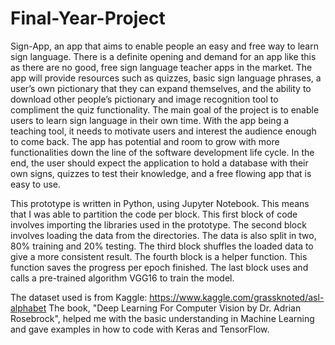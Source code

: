 # Final-Year-Project

  Sign-App, an app that aims to enable people an easy and free way to learn sign language. There is a definite opening and demand for an app like this as there are no good, free sign language teacher apps in the market. The app will provide resources such as quizzes, basic sign language phrases, a user’s own pictionary that they can expand themselves, and the ability to download other people’s pictionary and image recognition tool to compliment the quiz functionality. The main goal of the project is to enable users to learn sign language in their own time. With the app being a teaching tool, it needs to motivate users and interest the audience enough to come back. The app has potential and room to grow with more functionalities down the line of the software development life cycle. In the end, the user should expect the application to hold a database with their own signs, quizzes to test their knowledge, and a free flowing app that is easy to use.


This prototype is written in Python, using Jupyter Notebook. This means that I was able to partition the code per block.
This first block of code involves importing the libraries used in the prototype.
The second block involves loading the data from the directories. The data is also split in two, 80% training and 20% testing.
The third block shuffles the loaded data to give a more consistent result.
The fourth block is a helper function. This function saves the progress per epoch finished.
The last block uses and calls a pre-trained algorithm VGG16 to train the model.

The dataset used is from Kaggle: https://www.kaggle.com/grassknoted/asl-alphabet
The book, "Deep Learning For Computer Vision by Dr. Adrian Rosebrock", helped me with the basic understanding in Machine Learning and gave examples in how to code with Keras and TensorFlow.
